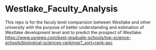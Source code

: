 # Westlake_Faculty_Analysis
This repo is for the faculy level comparision between Westlake and other university with the purpose of better understanding and estimation of Westlake development level and to predict the prospect of Westlake.
https://www.usnews.com/best-graduate-schools/top-science-schools/biological-sciences-rankings?_sort=rank-asc
